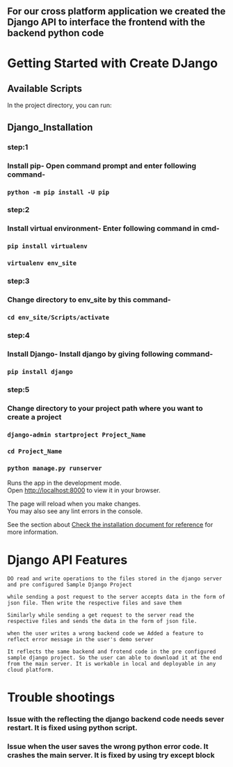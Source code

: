 <h2>For our cross platform application we created the Django API to interface the frontend with the backend python code</h2>

# Getting Started with Create DJango

## Available Scripts

In the project directory, you can run:
## Django_Installation

### **step:1**

### Install pip- Open command prompt and enter following command-
### `python -m pip install -U pip`

### **step:2**

### Install virtual environment- Enter following command in cmd-

### `pip install virtualenv`

### `virtualenv env_site`

### **step:3**

### Change directory to env_site by this command-

### `cd env_site/Scripts/activate`

### **step:4**
### Install Django- Install django by giving following command-

### `pip install django`

### **step:5**

### Change directory to your project path where you want to create a project

### `django-admin startproject Project_Name`

### `cd Project_Name`

### `python manage.py runserver`


Runs the app in the development mode.\
Open [http://localhost:8000](http://localhost:8000) to view it in your browser.

The page will reload when you make changes.\
You may also see any lint errors in the console.


See the section about [Check the installation document for reference](https://docs.djangoproject.com/en/4.0/intro/install/) for more information.


# Django API Features

`DO read and write operations to the files stored in the django server and pre configured Sample Django Project`

`while sending a post request to the server accepts data in the form of json file. Then write the respective files and save them`

`Similarly while sending a get request to the server read the respective files and sends the data in the form of json file.`

`when the user writes a wrong backend code we Added a feature to reflect error message in the user's demo server `

`It reflects the same backend and frotend code in the pre configured sample django project. So the user can able to download it at the end from the main server. It is workable in local and deployable in any cloud platform.` 


# Trouble shootings

### Issue with the reflecting the django backend code needs sever restart. It is fixed using python script.

### Issue when the user saves the wrong python error code. It crashes the main server. It is fixed by using try except block

